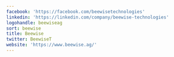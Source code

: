 ```yaml
---
facebook: 'https://facebook.com/beewisetechnologies'
linkedin: 'https://linkedin.com/company/beewise-technologies'
logohandle: beewiseag
sort: beewise
title: Beewise
twitter: BeewiseT
website: 'https://www.beewise.ag/'
---
```

